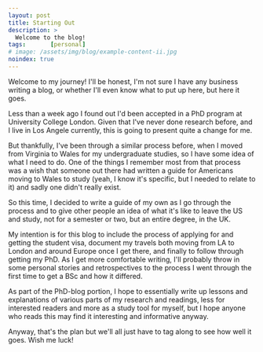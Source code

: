 ```yaml
---
layout: post
title: Starting Out
description: >
  Welcome to the blog!
tags:       [personal]
# image: /assets/img/blog/example-content-ii.jpg
noindex: true
---
```


Welcome to my journey! I'll be honest, I'm not sure I have any business writing a blog, or whether I'll even know what to put up here, but here it goes.

Less than a week ago I found out I'd been accepted in a PhD program at University College London. Given that I've never done research before, and I live in Los Angele currently, this is going to present quite a change for me.

But thankfully, I've been through a similar process before, when I moved from Virginia to Wales for my undergraduate studies, so I have some idea of what I need to do. One of the things I remember most from that process was a wish that someone out there had written a guide for Americans moving to Wales to study (yeah, I know it's specific, but I needed to relate to it) and sadly one didn't really exist.

So this time, I decided to write a guide of my own as I go through the process and to give other people an idea of what it's like to leave the US and study, not for a semester or two, but an entire degree, in the UK.

My intention is for this blog to include the process of applying for and getting the student visa, document my travels both moving from LA to London and around Europe once I get there, and finally to follow through getting my PhD. As I get more comfortable writing, I'll probably throw in some personal stories and retrospectives to the process I went through the first time to get a BSc and how it differed. 

As part of the PhD-blog portion, I hope to essentially write up lessons and explanations of various parts of my research and readings, less for interested readers and more as a study tool for myself, but I hope anyone who reads this may find it interesting and informative anyway. 

Anyway, that's the plan but we'll all just have to tag along to see how well it goes. Wish me luck!
 
